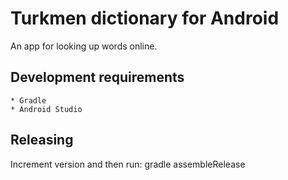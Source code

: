 Turkmen dictionary for Android
==============================

An app for looking up words online.

Development requirements
------------------------

	* Gradle
	* Android Studio
	
	
Releasing
------------------------
Increment version and then run: gradle assembleRelease